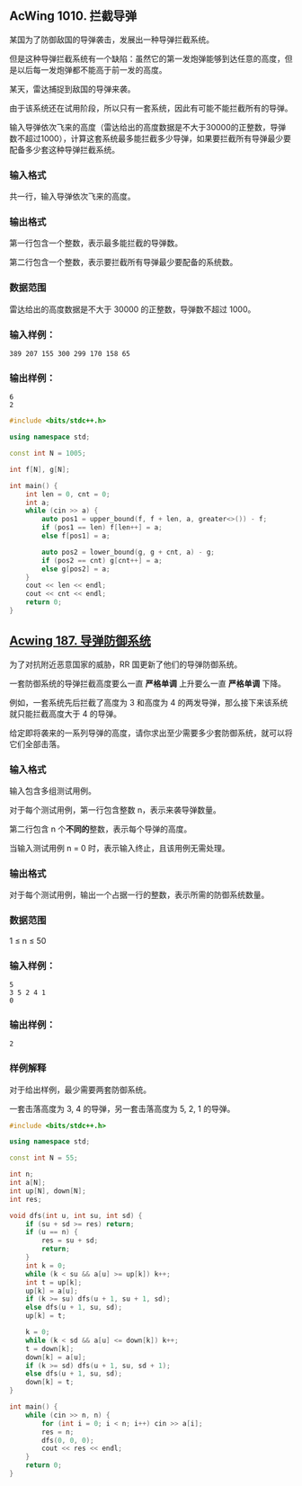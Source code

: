 ## AcWing **1010. 拦截导弹**

某国为了防御敌国的导弹袭击，发展出一种导弹拦截系统。

但是这种导弹拦截系统有一个缺陷：虽然它的第一发炮弹能够到达任意的高度，但是以后每一发炮弹都不能高于前一发的高度。

某天，雷达捕捉到敌国的导弹来袭。

由于该系统还在试用阶段，所以只有一套系统，因此有可能不能拦截所有的导弹。

输入导弹依次飞来的高度（雷达给出的高度数据是不大于30000的正整数，导弹数不超过1000），计算这套系统最多能拦截多少导弹，如果要拦截所有导弹最少要配备多少套这种导弹拦截系统。

### **输入格式**

共一行，输入导弹依次飞来的高度。

### **输出格式**

第一行包含一个整数，表示最多能拦截的导弹数。

第二行包含一个整数，表示要拦截所有导弹最少要配备的系统数。

### **数据范围**

雷达给出的高度数据是不大于 30000 的正整数，导弹数不超过 1000。

### **输入样例：**

```
389 207 155 300 299 170 158 65
```

### **输出样例：**

```
6
2
```

```cpp
#include <bits/stdc++.h>

using namespace std;

const int N = 1005;

int f[N], g[N];

int main() {
    int len = 0, cnt = 0;
    int a;
    while (cin >> a) {
        auto pos1 = upper_bound(f, f + len, a, greater<>()) - f;
        if (pos1 == len) f[len++] = a;
        else f[pos1] = a;

        auto pos2 = lower_bound(g, g + cnt, a) - g;
        if (pos2 == cnt) g[cnt++] = a;
        else g[pos2] = a;
    }
    cout << len << endl;
    cout << cnt << endl;
    return 0;
}
```

## [Acwing **187. 导弹防御系统**](https://www.acwing.com/problem/content/description/189/)

为了对抗附近恶意国家的威胁，RR 国更新了他们的导弹防御系统。

一套防御系统的导弹拦截高度要么一直 **严格单调** 上升要么一直 **严格单调** 下降。

例如，一套系统先后拦截了高度为 3 和高度为 4 的两发导弹，那么接下来该系统就只能拦截高度大于 4 的导弹。

给定即将袭来的一系列导弹的高度，请你求出至少需要多少套防御系统，就可以将它们全部击落。

### **输入格式**

输入包含多组测试用例。

对于每个测试用例，第一行包含整数 n，表示来袭导弹数量。

第二行包含 n 个**不同的**整数，表示每个导弹的高度。

当输入测试用例 n = 0 时，表示输入终止，且该用例无需处理。

### **输出格式**

对于每个测试用例，输出一个占据一行的整数，表示所需的防御系统数量。

### **数据范围**

1 ≤ n ≤ 50

### **输入样例：**

```
5
3 5 2 4 1
0
```

### **输出样例：**

```
2
```

### **样例解释**

对于给出样例，最少需要两套防御系统。

一套击落高度为 3, 4 的导弹，另一套击落高度为 5, 2, 1 的导弹。

```cpp
#include <bits/stdc++.h>

using namespace std;

const int N = 55;

int n;
int a[N];
int up[N], down[N];
int res;

void dfs(int u, int su, int sd) {
    if (su + sd >= res) return;
    if (u == n) {
        res = su + sd;
        return;
    }
    int k = 0;
    while (k < su && a[u] >= up[k]) k++;
    int t = up[k];
    up[k] = a[u];
    if (k >= su) dfs(u + 1, su + 1, sd);
    else dfs(u + 1, su, sd);
    up[k] = t;

    k = 0;
    while (k < sd && a[u] <= down[k]) k++;
    t = down[k];
    down[k] = a[u];
    if (k >= sd) dfs(u + 1, su, sd + 1);
    else dfs(u + 1, su, sd);
    down[k] = t;
}

int main() {
    while (cin >> n, n) {
        for (int i = 0; i < n; i++) cin >> a[i];
        res = n;
        dfs(0, 0, 0);
        cout << res << endl;
    }
    return 0;
}
```